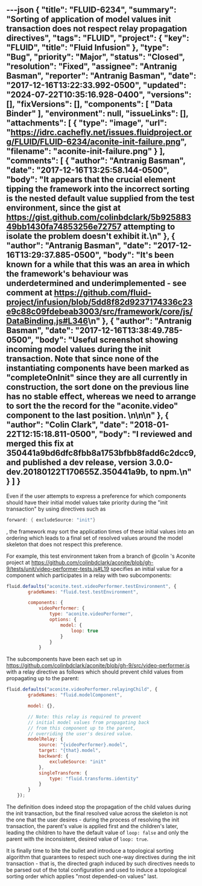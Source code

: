 ---json
{
  "title": "FLUID-6234",
  "summary": "Sorting of application of model values init transaction does not respect relay propagation directives",
  "tags": "FLUID",
  "project": {
    "key": "FLUID",
    "title": "Fluid Infusion"
  },
  "type": "Bug",
  "priority": "Major",
  "status": "Closed",
  "resolution": "Fixed",
  "assignee": "Antranig Basman",
  "reporter": "Antranig Basman",
  "date": "2017-12-16T13:22:33.992-0500",
  "updated": "2024-07-22T10:35:16.928-0400",
  "versions": [],
  "fixVersions": [],
  "components": [
    "Data Binder"
  ],
  "environment": null,
  "issueLinks": [],
  "attachments": [
    {
      "type": "image",
      "url": "https://idrc.cachefly.net/issues.fluidproject.org/FLUID/FLUID-6234/aconite-init-failure.png",
      "filename": "aconite-init-failure.png"
    }
  ],
  "comments": [
    {
      "author": "Antranig Basman",
      "date": "2017-12-16T13:25:58.144-0500",
      "body": "It appears that the crucial element tipping the framework into the incorrect sorting is the nested default value supplied from the test environment, since the gist at <https://gist.github.com/colinbdclark/5b92588349bb1430fa74853256e72757> attempting to isolate the problem doesn't exhibit it.\n"
    },
    {
      "author": "Antranig Basman",
      "date": "2017-12-16T13:29:37.885-0500",
      "body": "It's been known for a while that this was an area in which the framework's behaviour was underdetermined and underimplemented - see comment at <https://github.com/fluid-project/infusion/blob/5dd8f82d9237174336c23e9c88c09fdebeab3003/src/framework/core/js/DataBinding.js#L346>\n"
    },
    {
      "author": "Antranig Basman",
      "date": "2017-12-16T13:38:49.785-0500",
      "body": "Useful screenshot showing incoming model values during the init transaction. Note that since none of the instantiating components have been marked as \"completeOnInit\" since they are all currently in construction, the sort done on the previous line has no stable effect, whereas we need to arrange to sort the the record for the \"aconite.video\" component to the last position.&#x20;\n\n<!-- media: file fbc86116-5464-4a14-8057-8798a670a86a -->\n"
    },
    {
      "author": "Colin Clark",
      "date": "2018-01-22T12:15:18.811-0500",
      "body": "I reviewed and merged this fix at 350441a9bd6dfc8fbb8a1753bfbb8fadd6c2dcc9, and published a dev release, version 3.0.0-dev.20180122T170655Z.350441a9b, to npm.\n"
    }
  ]
}
---
Even if the user attempts to express a preference for which components should have their initial model values take priority during the "init transaction" by using directives such as

```java
forward: { excludeSource: "init"}
```

, the framework may sort the application times of these initial values into an ordering which leads to a final set of resolved values around the model skeleton that does not respect this preference.

For example, this test environment taken from a branch of @colin 's Aconite project at <https://github.com/colinbdclark/aconite/blob/gh-9/tests/unit/video-performer-tests.js#L19> specifies an initial value for a component which participates in a relay with two subcomponents: 

```javascript
fluid.defaults("aconite.test.videoPerformer.testEnvironment", {
        gradeNames: "fluid.test.testEnvironment",

        components: {
            videoPerformer: {
                type: "aconite.videoPerformer",
                options: {
                    model: {
                        loop: true
                    }
                }
            }
```

The subcomponents have been each set up in <https://github.com/colinbdclark/aconite/blob/gh-9/src/video-performer.js> with a relay directive as follows which should prevent child values from propagating up to the parent:

```javascript
fluid.defaults("aconite.videoPerformer.relayingChild", {
        gradeNames: "fluid.modelComponent",

        model: {},

        // Note: this relay is required to prevent
        // initial model values from propagating back
        // from this component up to the parent,
        // overriding the user's desired value.
        modelRelay: {
            source: "{videoPerformer}.model",
            target: "{that}.model",
            backward: {
                excludeSource: "init"
            },
            singleTransform: {
                type: "fluid.transforms.identity"
            }
        }
    });
```

The definition does indeed stop the propagation of the child values during the init transaction, but the final resolved value across the skeleton is not the one that the user desires - during the process of resolving the init transaction, the parent's value is applied first and the children's later, leading the children to have the default value of `loop: false` and only the parent with the inconsistent, desired value of `loop: true`.

It is finally time to bite the bullet and introduce a topological sorting algorithm that guarantees to respect such one-way directives during the init transaction - that is, the directed graph induced by such directives needs to be parsed out of the total configuration and used to induce a topological sorting order which applies "most depended-on values" last.

        